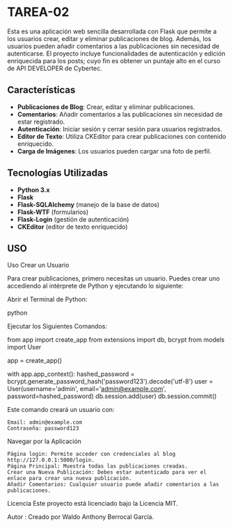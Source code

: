 # TAREA-02

Esta es una aplicación web sencilla desarrollada con Flask que permite a los usuarios crear, editar y eliminar publicaciones de blog. Además, los usuarios pueden añadir comentarios a las publicaciones sin necesidad de autenticarse. El proyecto incluye funcionalidades de autenticación y edición enriquecida para los posts;
cuyo fin es obtener un puntaje alto en el curso de API DEVELOPER de Cybertec.

## Características

- **Publicaciones de Blog**: Crear, editar y eliminar publicaciones.
- **Comentarios**: Añadir comentarios a las publicaciones sin necesidad de estar registrado.
- **Autenticación**: Iniciar sesión y cerrar sesión para usuarios registrados.
- **Editor de Texto**: Utiliza CKEditor para crear publicaciones con contenido enriquecido.
- **Carga de Imágenes**: Los usuarios pueden cargar una foto de perfil.

## Tecnologías Utilizadas

- **Python 3.x**
- **Flask**
- **Flask-SQLAlchemy** (manejo de la base de datos)
- **Flask-WTF** (formularios)
- **Flask-Login** (gestión de autenticación)
- **CKEditor** (editor de texto enriquecido)

## USO

Uso
Crear un Usuario

Para crear publicaciones, primero necesitas un usuario. Puedes crear uno accediendo al intérprete de Python y ejecutando lo siguiente:

Abrir el Terminal de Python:

python

Ejecutar los Siguientes Comandos:

from app import create_app
from extensions import db, bcrypt
from models import User

app = create_app()

with app.app_context():
    hashed_password = bcrypt.generate_password_hash('password123').decode('utf-8')
    user = User(username='admin', email='admin@example.com', password=hashed_password)
    db.session.add(user)
    db.session.commit()


Este comando creará un usuario con:

    Email: admin@example.com
    Contraseña: password123

Navegar por la Aplicación

    Página login: Permite acceder con credenciales al blog http://127.0.0.1:5000/login.
    Página Principal: Muestra todas las publicaciones creadas.
    Crear una Nueva Publicación: Debes estar autenticado para ver el enlace para crear una nueva publicación.
    Añadir Comentarios: Cualquier usuario puede añadir comentarios a las publicaciones.

Licencia
Este proyecto está licenciado bajo la Licencia MIT.

Autor :
Creado por Waldo Anthony Berrocal García.